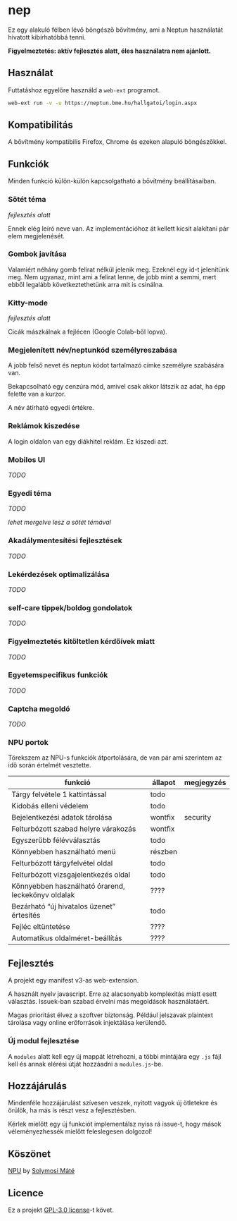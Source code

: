 # nep

Ez egy alakuló félben lévő böngésző bővítmény, ami a Neptun használatát hivatott kibírhatóbbá tenni.

**Figyelmeztetés: aktív fejlesztés alatt, éles használatra nem ajánlott.**

## Használat

Futtatáshoz egyelőre használd a `web-ext` programot.

```bash
web-ext run -v -u https://neptun.bme.hu/hallgatoi/login.aspx
```

## Kompatibilitás

A bővítmény kompatibilis Firefox, Chrome és ezeken alapuló böngészőkkel.

## Funkciók

Minden funkció külön-külön kapcsolgatható a bővítmény beállításaiban.

### Sötét téma

*fejlesztés alatt*

Ennek elég leíró neve van. Az implementációhoz át kellett kicsit alakítani pár elem megjelenését.

### Gombok javítása

Valamiért néhány gomb felirat nélkül jelenik meg. Ezeknél egy id-t jelenítünk meg. Nem ugyanaz, mint ami a felirat lenne, de jobb mint a semmi, mert ebből legalább következtethetünk arra mit is csinálna.

### Kitty-mode

*fejlesztés alatt*

Cicák mászkálnak a fejlécen (Google Colab-ből lopva).

### Megjelenített név/neptunkód személyreszabása

A jobb felső nevet és neptun kódot tartalmazó címke személyre szabására van.

Bekapcsolható egy cenzúra mód, amivel csak akkor látszik az adat, ha épp felette van a kurzor.

A név átírható egyedi értékre.

### Reklámok kiszedése

A login oldalon van egy diákhitel reklám. Ez kiszedi azt.

### Mobilos UI

*TODO*

### Egyedi téma

*TODO*

*lehet mergelve lesz a sötét témával*

### Akadálymentesítési fejlesztések

*TODO*

### Lekérdezések optimalizálása

*TODO*

### self-care tippek/boldog gondolatok

*TODO*

### Figyelmeztetés kitöltetlen kérdőívek miatt

*TODO*

### Egyetemspecifikus funkciók

*TODO*

### Captcha megoldó

*TODO*

### NPU portok

Törekszem az NPU-s funkciók átportolására, de van pár ami szerintem az idő során értelmét vesztette.

| funkció                                            | állapot | megjegyzés |
| -------------------------------------------------- | ------- | ---------- |
| Tárgy felvétele 1 kattintással                     | todo    |            |
| Kidobás elleni védelem                             | todo    |            |
| Bejelentkezési adatok tárolása                     | wontfix | security   |
| Felturbózott szabad helyre várakozás               | wontfix |            |
| Egyszerűbb félévválasztás                          | todo    |            |
| Könnyebben használható menü                        | részben |            |
| Felturbózott tárgyfelvétel oldal                   | todo    |            |
| Felturbózott vizsgajelentkezés oldal               | todo    |            |
| Könnyebben használható órarend, leckekönyv oldalak | ????    |            |
| Bezárható “új hivatalos üzenet” értesítés          | todo    |            |
| Fejléc eltüntetése                                 | ????    |            |
| Automatikus oldalméret-beállítás                   | ????    |            |
## Fejlesztés

A projekt egy manifest v3-as web-extension.

A használt nyelv javascript. Erre az alacsonyabb komplexitás miatt esett választás. Issuek-ban szabad érvelni más megoldások használatáért.

Magas prioritást élvez a szoftver biztonság. Például jelszavak plaintext tárolása vagy online erőforrások injektálása kerülendő.

### Új modul fejlesztése

A `modules` alatt kell egy új mappát létrehozni, a többi mintájára egy `.js` fájl kell és annak elérési útját hozzáadni a `modules.js`-be.

## Hozzájárulás

Mindenféle hozzájárulást szívesen veszek, nyitott vagyok új ötletekre és örülök, ha más is részt vesz a fejlesztésben.

Kérlek mielőtt egy új funkciót implementálsz nyiss rá issue-t, hogy mások véleményezhessék mielőtt feleslegesen dolgozol!

## Köszönet

[NPU](https://github.com/solymosi/npu) by [Solymosi Máté](https://github.com/solymosi)

## Licence

Ez a projekt [GPL-3.0 license](https://www.gnu.org/licenses/gpl-3.0.html)-t követ.
